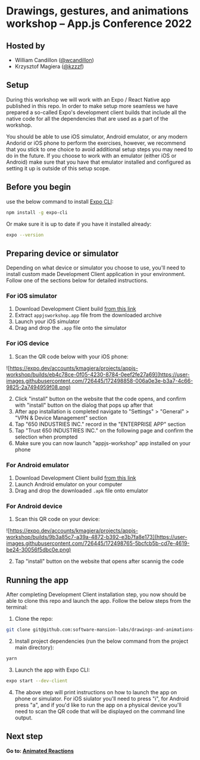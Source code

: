 # Drawings, gestures, and animations workshop – App.js Conference 2022

## Hosted by

- William Candillon ([@wcandillon](https://twitter.com/wcandillon))
- Krzysztof Magiera ([@kzzzf](https://twitter.com/kzzzf))

## Setup

During this workshop we will work with an Expo / React Native app published in this repo.
In order to make setup more seamless we have prepared a so-called Expo's development client builds that include all the native code for all the dependencies that are used as a part of the workshop.

You should be able to use iOS simulator, Android emulator, or any modern Andorid or iOS phone to perform the exercises, however, we recommend that you stick to one choice to avoid additional setup steps you may need to do in the future.
If you choose to work with an emulator (either iOS or Android) make sure that you have that emulator installed and configured as setting it up is outside of this setup scope.

## Before you begin

use the below command to install [Expo CLI](https://docs.expo.dev/workflow/expo-cli/):

```bash
npm install -g expo-cli
```

Or make sure it is up to date if you have it installed already:

```bash
expo --version
```

## Preparing device or simulator

Depending on what device or simulator you choose to use, you'll need to install custom made Development Client application in your environment.
Follow one of the sections below for detailed instructions.

### For iOS simulator

1. Download Development Client build [from this link](https://expo.dev/artifacts/eas/wrhPiE1BYBuuSRbN89S6FM.tar.gz)
2. Extract `appjsworkshop.app` file from the downloaded archive
3. Launch your iOS simulator
4. Drag and drop the `.app` file onto the simulator

### For iOS device

1. Scan the QR code below with your iOS phone:

![https://expo.dev/accounts/kmagiera/projects/appjs-workshop/builds/eb4c78ce-0f05-4230-8784-0eef2fe27a69](https://user-images.githubusercontent.com/726445/172498858-006a0e3e-b3a7-4c66-9825-2a7494959f08.png)

2. Click "install" button on the website that the code opens, and confirm with "install" button on the dialog that pops up after that
3. After app installation is completed navigate to "Settings" > "General" > "VPN & Device Management" section
4. Tap "650 INDUSTRIES INC." record in the "ENTERPRISE APP" section
5. Tap "Trust 650 INDUSTRIES INC." on the following page and confirm the selection when prompted
6. Make sure you can now launch "appjs-workshop" app installed on your phone

### For Android emulator

1. Download Development Client build [from this link](https://expo.dev/artifacts/eas/kaL8myvJwAJc6xSCSinbVT.apk)
2. Launch Android emulator on your computer
3. Drag and drop the downloaded `.apk` file onto emulator

### For Android device

1. Scan this QR code on your device:

![https://expo.dev/accounts/kmagiera/projects/appjs-workshop/builds/9b3a85c7-a39a-4872-b392-e3b7fa8e173](https://user-images.githubusercontent.com/726445/172498765-5bcfcb5b-cd7e-4619-be24-30056f5dbc0e.png)

2. Tap "install" button on the website that opens after scannig the code

## Running the app

After completing Development Client installation step, you now should be able to clone this repo and launch the app.
Follow the below steps from the terminal:

1. Clone the repo:

```bash
git clone git@github.com:software-mansion-labs/drawings-and-animations-workshop.git && cd drawings-and-animations-workshop
```

2. Install project dependencies (run the below command from the project main directory):

```bash
yarn
```

3. Launch the app with Expo CLI:

```bash
expo start --dev-client
```

4. The above step will print instructions on how to launch the app on phone or simulator. For iOS siulator you'll need to press "i", for Android press "a", and if you'd like to run the app on a physical device you'll need to scan the QR code that will be displayed on the command line output.

## Next step

**Go to: [Animated Reactions](./src/AnimatedReactions/)**
